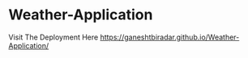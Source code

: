 # Weather-Application
Visit The Deployment Here https://ganeshtbiradar.github.io/Weather-Application/
